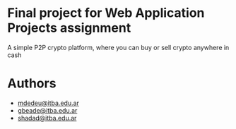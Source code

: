 # Final project for Web Application Projects assignment

A simple P2P crypto platform, where you can buy or sell crypto anywhere in cash

# Authors
- mdedeu@itba.edu.ar
- gbeade@itba.edu.ar
- shadad@itba.edu.ar
